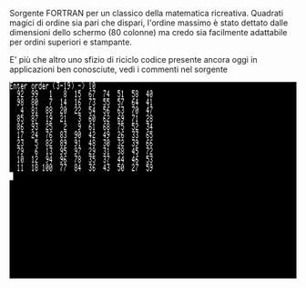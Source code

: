 Sorgente FORTRAN per un classico della matematica ricreativa.
Quadrati magici di ordine sia pari che dispari, l'ordine massimo è stato dettato dalle dimensioni dello schermo (80 colonne)
ma credo sia facilmente adattabile per ordini superiori e stampante.

E' più che altro uno sfizio di riciclo codice presente ancora oggi in applicazioni ben conosciute, vedi i commenti nel sorgente

![TMAGIC](https://github.com/MarcoVerpelli/Sorgenti-Apple-II/blob/master/UCSD/FORTRAN/TMAGIC/TMAGIC.png)

